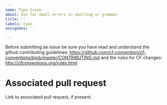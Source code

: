 ```yaml
---
name: Typo Issue
about: Use for small errors in spelling or grammar
title: ''
labels: typo
assignees: ''

---
```


Before submitting an issue be sure you have read and understand the github contributing guidelines: https://github.com/cf-convention/cf-conventions/blob/master/CONTRIBUTING.md and the rules for CF changes: http://cfconventions.org/rules.html

# Associated pull request
Link to associated pull request, if present.
